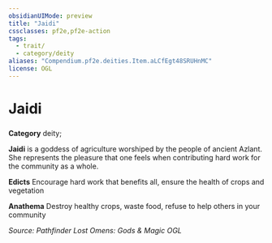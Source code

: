 ```yaml
---
obsidianUIMode: preview
title: "Jaidi"
cssclasses: pf2e,pf2e-action
tags:
  - trait/
  - category/deity
aliases: "Compendium.pf2e.deities.Item.aLCfEgt48SRUHnMC"
license: OGL
---
```

# Jaidi

### 

**Category** deity; 




**Jaidi** is a goddess of agriculture worshiped by the people of ancient Azlant. She represents the pleasure that one feels when contributing hard work for the community as a whole.

**Edicts** Encourage hard work that benefits all, ensure the health of crops and vegetation

**Anathema** Destroy healthy crops, waste food, refuse to help others in your community

*Source: Pathfinder Lost Omens: Gods & Magic*
*OGL*